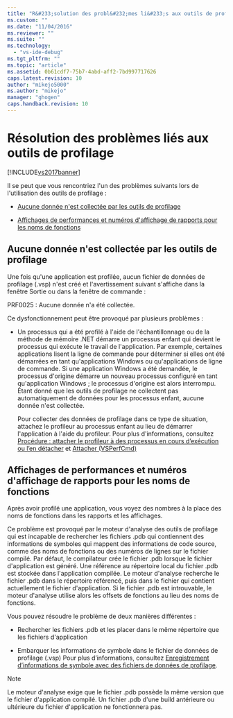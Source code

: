 ```yaml
---
title: "R&#233;solution des probl&#232;mes li&#233;s aux outils de profilage | Microsoft Docs"
ms.custom: ""
ms.date: "11/04/2016"
ms.reviewer: ""
ms.suite: ""
ms.technology: 
  - "vs-ide-debug"
ms.tgt_pltfrm: ""
ms.topic: "article"
ms.assetid: 0b61cdf7-75b7-4abd-aff2-7bd997717626
caps.latest.revision: 10
author: "mikejo5000"
ms.author: "mikejo"
manager: "ghogen"
caps.handback.revision: 10
---
```

# R&#233;solution des probl&#232;mes li&#233;s aux outils de profilage
[!INCLUDE[vs2017banner](../code-quality/includes/vs2017banner.md)]

Il se peut que vous rencontriez l'un des problèmes suivants lors de l'utilisation des outils de profilage :  
  
-   [Aucune donnée n'est collectée par les outils de profilage](#NoDataCollected)  
  
-   [Affichages de performances et numéros d'affichage de rapports pour les noms de fonctions](#NoSymbols)  
  
##  <a name="NoDataCollected"></a> Aucune donnée n'est collectée par les outils de profilage  
 Une fois qu'une application est profilée, aucun fichier de données de profilage \(.vsp\) n'est créé et l'avertissement suivant s'affiche dans la fenêtre Sortie ou dans la fenêtre de commande :  
  
 PRF0025 : Aucune donnée n'a été collectée.  
  
 Ce dysfonctionnement peut être provoqué par plusieurs problèmes :  
  
-   Un processus qui a été profilé à l'aide de l'échantillonnage ou de la méthode de mémoire .NET démarre un processus enfant qui devient le processus qui exécute le travail de l'application.  Par exemple, certaines applications lisent la ligne de commande pour déterminer si elles ont été démarrées en tant qu'applications Windows ou qu'applications de ligne de commande.  Si une application Windows a été demandée, le processus d'origine démarre un nouveau processus configuré en tant qu'application Windows ; le processus d'origine est alors interrompu.  Étant donné que les outils de profilage ne collectent pas automatiquement de données pour les processus enfant, aucune donnée n'est collectée.  
  
     Pour collecter des données de profilage dans ce type de situation, attachez le profileur au processus enfant au lieu de démarrer l'application à l'aide du profileur.  Pour plus d'informations, consultez [Procédure : attacher le profileur à des processus en cours d’exécution ou l’en détacher](../profiling/how-to-attach-and-detach-performance-tools-to-running-processes.md) et [Attacher \(VSPerfCmd\)](../profiling/attach.md)  
  
##  <a name="NoSymbols"></a> Affichages de performances et numéros d'affichage de rapports pour les noms de fonctions  
 Après avoir profilé une application, vous voyez des nombres à la place des noms de fonctions dans les rapports et les affichages.  
  
 Ce problème est provoqué par le moteur d'analyse des outils de profilage qui est incapable de rechercher les fichiers .pdb qui contiennent des informations de symboles qui mappent des informations de code source, comme des noms de fonctions ou des numéros de lignes sur le fichier compilé.  Par défaut, le compilateur crée le fichier .pdb lorsque le fichier d'application est généré.  Une référence au répertoire local du fichier .pdb est stockée dans l'application compilée.  Le moteur d'analyse recherche le fichier .pdb dans le répertoire référencé, puis dans le fichier qui contient actuellement le fichier d'application.  Si le fichier .pdb est introuvable, le moteur d'analyse utilise alors les offsets de fonctions au lieu des noms de fonctions.  
  
 Vous pouvez résoudre le problème de deux manières différentes :  
  
-   Rechercher les fichiers .pdb et les placer dans le même répertoire que les fichiers d'application  
  
-   Embarquer les informations de symbole dans le fichier de données de profilage \(.vsp\)  Pour plus d’informations, consultez [Enregistrement d’informations de symbole avec des fichiers de données de profilage](../profiling/saving-symbol-information-with-performance-data-files.md).  
  
> [!NOTE]
>  Le moteur d'analyse exige que le fichier .pdb possède la même version que le fichier d'application compilé.  Un fichier .pdb d'une build antérieure ou ultérieure du fichier d'application ne fonctionnera pas.